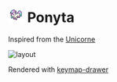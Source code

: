 # ![logo](https://github.com/olgam4/zmk-config/blob/main/assets/ponyta.gif?raw=true) Ponyta

Inspired from the [Unicorne](https://github.com/fgebhart/zmk-config)

![layout](https://github.com/olgam4/zmk-config/main/assets/layout.svg?raw=true)

Rendered with [keymap-drawer](https://keymap-drawer.streamlit.app/)
